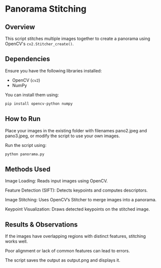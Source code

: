 # Panorama Stitching

## Overview
This script stitches multiple images together to create a panorama using OpenCV's `cv2.Stitcher_create()`.

## Dependencies
Ensure you have the following libraries installed:
- OpenCV (`cv2`)
- NumPy

You can install them using:
```sh
pip install opencv-python numpy
```
## How to Run
Place your images in the existing folder with filenames pano2.jpeg and pano3.jpeg, or modify the script to use your own images.

Run the script using:
```sh
python panorama.py
```

## Methods Used
Image Loading: Reads input images using OpenCV.

Feature Detection (SIFT): Detects keypoints and computes descriptors.

Image Stitching: Uses OpenCV’s Stitcher to merge images into a panorama.

Keypoint Visualization: Draws detected keypoints on the stitched image.

## Results & Observations
If the images have overlapping regions with distinct features, stitching works well.

Poor alignment or lack of common features can lead to errors.

The script saves the output as output.png and displays it.
